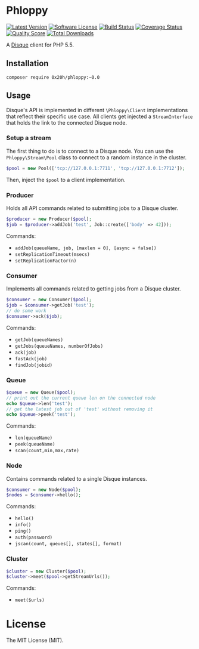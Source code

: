 # Phloppy
[![Latest Version](https://img.shields.io/github/release/0x20h/phloppy.svg?style=flat-square)](https://github.com/0x20h/phloppy/releases)
[![Software License](https://img.shields.io/badge/license-MIT-brightgreen.svg?style=flat-square)](LICENSE.md)
[![Build Status](https://img.shields.io/travis/0x20h/phloppy/master.svg?style=flat-square)](https://travis-ci.org/0x20h/phloppy)
[![Coverage Status](https://img.shields.io/scrutinizer/coverage/g/0x20h/phloppy.svg?style=flat-square)](https://scrutinizer-ci.com/g/0x20h/phloppy/code-structure)
[![Quality Score](https://img.shields.io/scrutinizer/g/0x20h/phloppy.svg?style=flat-square)](https://scrutinizer-ci.com/g/0x20h/phloppy)
[![Total Downloads](https://img.shields.io/packagist/dt/0x20h/phloppy.svg?style=flat-square)](https://packagist.org/packages/0x20h/phloppy)

A [Disque](https://github.com/antirez/disque) client for PHP 5.5.

## Installation

```
composer require 0x20h/phloppy:~0.0
```

## Usage

Disque's API is implemented in different `\Phloppy\Client` implementations that
reflect their specific use case. All clients get injected a `StreamInterface`
that holds the link to the connected Disque node.

### Setup a stream

The first thing to do is to connect to a Disque node. You can use the
`Phloppy\Stream\Pool` class to connect to a random instance in the cluster.

``` php
$pool = new Pool(['tcp://127.0.0.1:7711', 'tcp://127.0.0.1:7712']);
```

Then, inject the `$pool` to a client implementation.

### Producer

Holds all API commands related to submitting jobs to a Disque cluster.

``` php
$producer = new Producer($pool);
$job = $producer->addJob('test', Job::create(['body' => 42]));
```

Commands:

- `addJob(queueName, job, [maxlen = 0], [async = false])`
- `setReplicationTimeout(msecs)`
- `setReplicationFactor(n)`

### Consumer

Implements all commands related to getting jobs from a Disque cluster.

``` php
$consumer = new Consumer($pool);
$job = $consumer->getJob('test');
// do some work
$consumer->ack($job);
```

Commands:

- `getJob(queueNames)`
- `getJobs(queueNames, numberOfJobs)`
- `ack(job)`
- `fastAck(job)`
- `findJob(jobid)`

### Queue

``` php
$queue = new Queue($pool);
// print out the current queue len on the connected node
echo $queue->len('test');
// get the latest job out of 'test' without removing it
echo $queue->peek('test');
```

Commands:

- `len(queueName)`
- `peek(queueName)`
- `scan(count,min,max,rate)`

### Node

Contains commands related to a single Disque instances.

``` php
$consumer = new Node($pool);
$nodes = $consumer->hello();
```

Commands:

- `hello()`
- `info()`
- `ping()`
- `auth(password)`
- `jscan(count, queues[], states[], format)`

### Cluster

``` php
$cluster = new Cluster($pool);
$cluster->meet($pool->getStreamUrls());
```

Commands:

- `meet($urls)`

# License

The MIT License (MIT).
